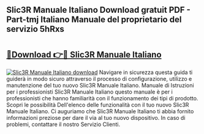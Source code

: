 ## Slic3R Manuale Italiano Download gratuit PDF - Part-tmj Italiano Manuale del proprietario del servizio 5hRxs

# <h2><a href="http://dfduu7p.blite.top/?on=Slic3R+Manuale+Italiano">🔗Download 👉🔴 Slic3R Manuale Italiano</a></h2>

[![Slic3R Manuale Italiano download](https://i.imgur.com/lujVjoI.png)](http://dfduu7p.blite.top/?on=Slic3R+Manuale+Italiano)
Navigare in sicurezza questa guida ti guiderà in modo sicuro attraverso il processo di configurazione, utilizzo e manutenzione del tuo nuovo Slic3R Manuale Italiano. Manuale di Istruzioni per i professionisti Slic3R Manuale Italiano questo manuale è per i professionisti che hanno familiarità con il funzionamento dei tipi di prodotto. Scopri le possibilità Dell'elenco delle funzionalità con il tuo nuovo Slic3R Manuale Italiano. Ci auguriamo che Slic3R Manuale Italiano ti abbia fornito informazioni preziose per dare il via al tuo nuovo dispositivo. In caso di problemi, contattare il nostro Servizio Clienti.
